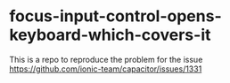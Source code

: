 # focus-input-control-opens-keyboard-which-covers-it
This is a repo to reproduce the problem for the issue https://github.com/ionic-team/capacitor/issues/1331

